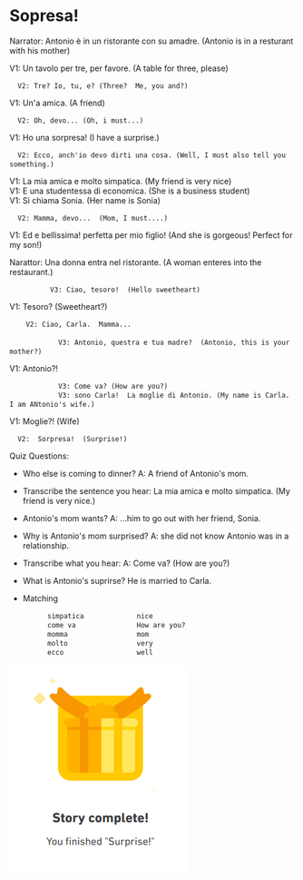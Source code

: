 # Sopresa! 

Narrator: Antonio è in un ristorante con su amadre. (Antonio is in a resturant with his mother)

V1: Un tavolo per tre, per favore. (A table for three, please) 
      
      V2: Tre? Io, tu, e? (Three?  Me, you and?) 
      
V1: Un'a amica. (A friend) 

      V2: Oh, devo... (Oh, i must...)

V1: Ho una sorpresa!  (I have a surprise.)

      V2: Ecco, anch'io devo dirti una cosa. (Well, I must also tell you something.) 
      
V1: La mia amica e molto simpatica. (My friend is very nice)<br>
V1: E una studentessa di economica. (She is a business student)<br>
V1: Si chiama Sonia. (Her name is Sonia) <br>

      V2: Mamma, devo...  (Mom, I must....) 

V1: Ed e bellissima! perfetta per mio figlio! (And she is gorgeous! Perfect for my son!)

Narattor: Una donna entra nel ristorante. (A woman enteres into the restaurant.)

              V3: Ciao, tesoro!  (Hello sweetheart)

V1: Tesoro? (Sweetheart?) 

        V2: Ciao, Carla.  Mamma...

                V3: Antonio, questra e tua madre?  (Antonio, this is your mother?)
    
V1: Antonio?! 

                V3: Come va? (How are you?)
                V3: sono Carla!  La moglie di Antonio. (My name is Carla. I am ANtonio's wife.)

V1: Moglie?! (Wife) 

      V2:  Sorpresa!  (Surprise!) 
      
 
      
Quiz Questions: 
* Who else is coming to dinner?  A:  A friend of Antonio's mom. 
* Transcribe the sentence you hear:  La mia amica e molto simpatica. (My friend is very nice.) 
* Antonio's mom wants?  A: ...him to go out with her friend, Sonia. 
* Why is Antonio's mom surprised? A: she did not know Antonio was in a relationship. 
* Transcribe what you hear:  A: Come va? (How are you?)
* What is Antonio's suprirse?  He is married to Carla.
* Matching 

            simpatica             nice 
            come va               How are you?
            momma                 mom 
            molto                 very
            ecco                  well 

![Results](https://github.com/EO4wellness/T-I-L/blob/main/polyglot/italiano/castle-1/images/2021-01-28-storyset1-surprise.png)
